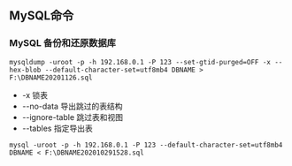 ## MySQL命令
### MySQL 备份和还原数据库
```
mysqldump -uroot -p -h 192.168.0.1 -P 123 --set-gtid-purged=OFF -x --hex-blob --default-character-set=utf8mb4 DBNAME > F:\DBNAME20201126.sql
```
* -x 锁表
* --no-data 导出跳过的表结构 
* --ignore-table 跳过表和视图
* --tables 指定导出表

```
mysql -uroot -p -h 192.168.0.1 -P 123 --default-character-set=utf8mb4  DBNAME < F:\DBNAME202010291528.sql
```